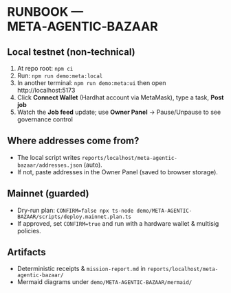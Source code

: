 # RUNBOOK — META‑AGENTIC‑BAZAAR

## Local testnet (non‑technical)
1) At repo root: `npm ci`
2) Run: `npm run demo:meta:local`
3) In another terminal: `npm run demo:meta:ui` then open http://localhost:5173
4) Click **Connect Wallet** (Hardhat account via MetaMask), type a task, **Post job**
5) Watch the **Job feed** update; use **Owner Panel** → Pause/Unpause to see governance control

## Where addresses come from?
- The local script writes `reports/localhost/meta-agentic-bazaar/addresses.json` (auto).
- If not, paste addresses in the Owner Panel (saved to browser storage).

## Mainnet (guarded)
- Dry-run plan: `CONFIRM=false npx ts-node demo/META-AGENTIC-BAZAAR/scripts/deploy.mainnet.plan.ts`
- If approved, set `CONFIRM=true` and run with a hardware wallet & multisig policies.

## Artifacts
- Deterministic receipts & `mission-report.md` in `reports/localhost/meta-agentic-bazaar/`
- Mermaid diagrams under `demo/META-AGENTIC-BAZAAR/mermaid/`
